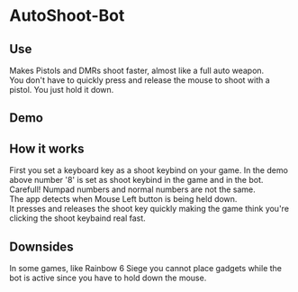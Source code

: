 # AutoShoot-Bot
## Use
Makes Pistols and DMRs shoot faster, almost like a full auto weapon.  
You don't have to quickly press and release the mouse to shoot with a pistol. You just hold it down.

## Demo

## How it works
First you set a keyboard key as a shoot keybind on your game. In the demo above number '8' is set as shoot keybind in the game and in the bot.  
  Carefull! Numpad numbers and normal numbers are not the same.  
The app detects when Mouse Left button is being held down.  
It presses and releases the shoot key quickly making the game think you're clicking the shoot keybaind real fast.  

## Downsides
In some games, like Rainbow 6 Siege you cannot place gadgets while the bot is active since you have to hold down the mouse.  
